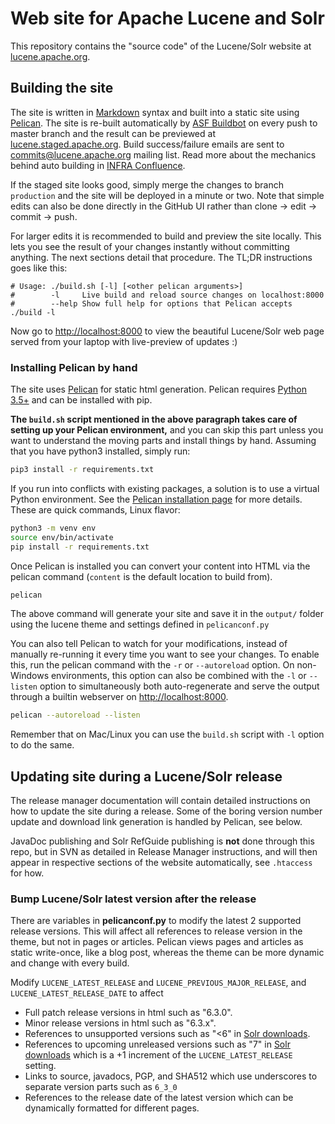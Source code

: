 # Web site for Apache Lucene and Solr

This repository contains the "source code" of the Lucene/Solr website at [lucene.apache.org](https://lucene.apache.org/).

## Building the site

The site is written in [Markdown][9] syntax and built into a static site using [Pelican][1]. The site is re-built automatically by [ASF Buildbot][5] on every push to master branch and the result can be previewed at [lucene.staged.apache.org][6]. Build success/failure emails are sent to [commits@lucene.apache.org][7] mailing list. Read more about the mechanics behind auto building in [INFRA Confluence][8].
 
If the staged site looks good, simply merge the changes to branch `production` and the site will be deployed in a minute or two. Note that simple edits can also be done directly in the GitHub UI rather than clone -> edit -> commit -> push.

For larger edits it is recommended to build and preview the site locally. This lets you see the result of your changes instantly without committing anything. The next sections detail that procedure. The TL;DR instructions goes like this:

    # Usage: ./build.sh [-l] [<other pelican arguments>]
    #        -l     Live build and reload source changes on localhost:8000
    #        --help Show full help for options that Pelican accepts
    ./build -l

Now go to <http://localhost:8000> to view the beautiful Lucene/Solr web page served from your laptop with live-preview of updates :)

### Installing Pelican by hand

The site uses [Pelican][1] for static html generation. Pelican requires [Python 3.5+][4] and can be installed with pip.

**The `build.sh` script mentioned in the above paragraph takes care of setting up your Pelican environment,** and you can skip this part unless you want to understand the moving parts and install things by hand. Assuming that you have python3 installed, simply run:

```sh
pip3 install -r requirements.txt
```

If you run into conflicts with existing packages, a solution is to use a virtual Python environment. See the [Pelican installation page][2] for more details. These are quick commands, Linux flavor:

```sh
python3 -m venv env
source env/bin/activate
pip install -r requirements.txt
```

Once Pelican is installed you can convert your content into HTML via the pelican command (`content` is the default location to build from).

```sh
pelican
```

The above command will generate your site and save it in the `output/` folder using the lucene theme and settings defined in `pelicanconf.py`

You can also tell Pelican to watch for your modifications, instead of manually re-running it every time you want to see your changes. To enable this, run the pelican command with the `-r` or `--autoreload` option. On non-Windows environments, this option can also be combined with the `-l` or `--listen` option to simultaneously both auto-regenerate and serve the output through a builtin webserver on <http://localhost:8000>.

```sh
pelican --autoreload --listen
```

Remember that on Mac/Linux you can use the `build.sh` script with `-l` option to do the same.

## Updating site during a Lucene/Solr release

The release manager documentation will contain detailed instructions on how to update the site during a release. Some of the boring version number update and download link generation is handled by Pelican, see below.

JavaDoc publishing and Solr RefGuide publishing is **not** done through this repo, but in SVN as detailed in Release Manager instructions, and will then appear in respective sections of the website automatically, see `.htaccess` for how.

### Bump Lucene/Solr latest version after the release

There are variables in **pelicanconf.py** to modify the latest 2 supported release versions. This will affect all references to release version in the theme, but not in pages or articles. Pelican views pages and articles as static write-once, like a blog post, whereas the theme can be more dynamic and change with every build.

Modify `LUCENE_LATEST_RELEASE` and `LUCENE_PREVIOUS_MAJOR_RELEASE`, and
`LUCENE_LATEST_RELEASE_DATE` to affect

* Full patch release versions in html such as "6.3.0".
* Minor release versions in html such as "6.3.x".
* References to unsupported versions such as "<6" in [Solr downloads][3].
* References to upcoming unreleased versions such as "7" in [Solr downloads][3]
  which is a +1 increment of the `LUCENE_LATEST_RELEASE` setting.
* Links to source, javadocs, PGP, and SHA512 which use underscores to separate
  version parts such as `6_3_0`
* References to the release date of the latest version which can be dynamically
  formatted for different pages.

[1]: https://blog.getpelican.com/
[2]: https://docs.getpelican.com/en/stable/install.html
[3]: https://lucene.apache.org/solr/downloads.html#about-versions-and-support
[4]: https://www.python.org/downloads/
[5]: https://ci2.apache.org/#/builders/3
[6]: https://lucene.staged.apache.org
[7]: https://lists.apache.org/list.html?commits@lucene.apache.org
[8]: https://wiki.apache.org/confluence/display/INFRA/.asf.yaml+features+for+git+repositories
[9]: http://daringfireball.net/projects/markdown/syntax
